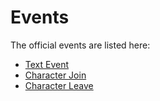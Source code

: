 # Events

The official events are listed here:

+ [Text Event](./Events/000)
+ [Character Join](./Events/001)
+ [Character Leave](./Events/002)

<!-- If you want to make your own nodes you can read the guide here: -->
